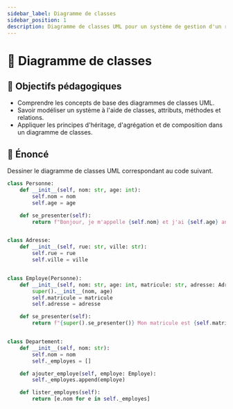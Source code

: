 ```yaml
---
sidebar_label: Diagramme de classes
sidebar_position: 1
description: Diagramme de classes UML pour un système de gestion d'un refuge pour animaux
---
```


# 🔷 Diagramme de classes

## 🎯 Objectifs pédagogiques

- Comprendre les concepts de base des diagrammes de classes UML.
- Savoir modéliser un système à l'aide de classes, attributs, méthodes et relations.
- Appliquer les principes d'héritage, d'agrégation et de composition dans un diagramme de classes.

## 📜 Énoncé

Dessiner le diagramme de classes UML correspondant au code suivant.

```python
class Personne:
    def __init__(self, nom: str, age: int):
        self.nom = nom
        self.age = age

    def se_presenter(self):
        return f"Bonjour, je m'appelle {self.nom} et j'ai {self.age} ans."


class Adresse:
    def __init__(self, rue: str, ville: str):
        self.rue = rue
        self.ville = ville


class Employe(Personne):
    def __init__(self, nom: str, age: int, matricule: str, adresse: Adresse):
        super().__init__(nom, age)
        self.matricule = matricule
        self.adresse = adresse

    def se_presenter(self):
        return f"{super().se_presenter()} Mon matricule est {self.matricule}."


class Departement:
    def __init__(self, nom: str):
        self.nom = nom
        self._employes = []

    def ajouter_employe(self, employe: Employe):
        self._employes.append(employe)

    def lister_employes(self):
        return [e.nom for e in self._employes]
```